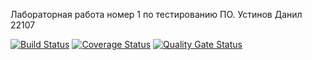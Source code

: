 Лабораторная работа номер 1 по тестированию ПО. Устинов Данил 22107

[![Build Status](https://travis-ci.com/DanilUst/df.svg?branch=main)](https://travis-ci.com/DanilUst/df)
[![Coverage Status](https://coveralls.io/repos/github/DanilUst/df/badge.svg?branch=main)](https://coveralls.io/github/DanilUst/df?branch=main)
[![Quality Gate Status](https://sonarcloud.io/api/project_badges/measure?project=DanilUst_df&metric=alert_status)](https://sonarcloud.io/dashboard?id=DanilUst_df)
